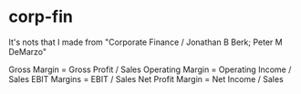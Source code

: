 # corp-fin
It's nots that I made from "Corporate Finance / Jonathan B Berk; Peter M DeMarzo"

Gross Margin = Gross Profit / Sales
Operating Margin = Operating Income / Sales
EBIT Margins = EBIT / Sales
Net Profit Margin = Net Income / Sales
